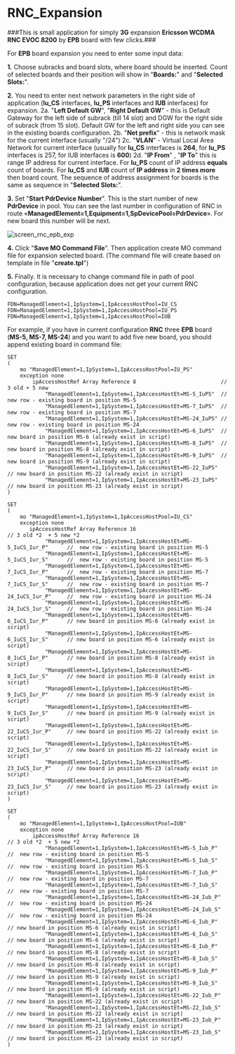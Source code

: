 # RNC_Expansion

###This is small application for simply **3G** expansion **Ericsson WCDMA RNC EVOC 8200** by **EPB** board with few clicks.###

For **EPB** board expansion you need to enter some input data:

**1.** Choose subracks and board slots, where board should be inserted. Count of selected boards and their position will show in "**Boards:**" and "**Selected Slots:**".

**2.**  You need to enter next network parameters in the right side of application  (**Iu_CS** interfaces, **Iu_PS** interfaces and **IUB** interfaces) for expansion.
	2a. "**Left Default GW**",  "**Right Default GW**" - this is Default Gateway for the left side of subrack (till 14 slot) and DGW for the right side of subrack (from 15 slot). Default GW for the left and right side you can see in the existing boards configuration.
	2b. "**Net prefix**" - this is network mask for the current interface (usually "/24")
	2c. "**VLAN**" - Virtual Local Area Network for current interface (usually for  **Iu_CS** interfaces is **264**, for **Iu_PS** interfaces is 257, for IUB interfaces is  **600**)
	2d. "**IP From**" , "**IP To**" this is range IP address for current interface. For **Iu_PS** count of IP address **equals** count of boards. For **Iu_CS** and **IUB** count of **IP address** in **2 times more** then board count.  The sequence of address assignment for boards is the same as sequence in "**Selected Slots:**".
	
**3.** Set "**Start PdrDevice Number**". This is the start number of new **PdrDevice** in pool. You can see the last number in configuration of RNC in route «**ManagedElement=1,Equipment=1,SpDevicePool=PdrDevice**». For new board this number will be next.

![screen_rnc_epb_exp](https://cloud.githubusercontent.com/assets/24788396/22425071/1682266a-e702-11e6-8759-79390e82e0a0.PNG)

**4.** Click "**Save MO Command File**". Then application create MO command file for expansion selected board. (The command file will create based on template in file "**create.tpl**")

**5.** Finally. It is necessary  to change command file in path of pool configuration, because application does not get your current RNC configuration.

```
FDN=ManagedElement=1,IpSystem=1,IpAccessHostPool=IU_CS
FDN=ManagedElement=1,IpSystem=1,IpAccessHostPool=IU_PS
FDN=ManagedElement=1,IpSystem=1,IpAccessHostPool=IUB
```

For example, if you have in current configuration **RNC** three **EPB** board (**MS-5, MS-7, MS-24**) and you want to add five new board, you should append existing board in command file:

```
SET
(
    mo "ManagedElement=1,IpSystem=1,IpAccessHostPool=IU_PS"
    exception none
        ipAccessHostRef Array Reference 8                           // 3 old + 5 new
            "ManagedElement=1,IpSystem=1,IpAccessHostEt=MS-5_IuPS"  // new row - existing board in position MS-5
            "ManagedElement=1,IpSystem=1,IpAccessHostEt=MS-7_IuPS"  // new row - existing board in position MS-7
            "ManagedElement=1,IpSystem=1,IpAccessHostEt=MS-24_IuPS" // new row - existing board in position MS-24
            "ManagedElement=1,IpSystem=1,IpAccessHostEt=MS-6_IuPS"  // new board in position MS-6 (already exist in script)
            "ManagedElement=1,IpSystem=1,IpAccessHostEt=MS-8_IuPS"  // new board in position MS-8 (already exist in script)
            "ManagedElement=1,IpSystem=1,IpAccessHostEt=MS-9_IuPS"  // new board in position MS-9 (already exist in script)
            "ManagedElement=1,IpSystem=1,IpAccessHostEt=MS-22_IuPS"  // new board in position MS-22 (already exist in script)
            "ManagedElement=1,IpSystem=1,IpAccessHostEt=MS-23_IuPS"  // new board in position MS-23 (already exist in script)
)

SET
(
    mo "ManagedElement=1,IpSystem=1,IpAccessHostPool=IU_CS"
    exception none
       ipAccessHostRef Array Reference 16                                     // 3 old *2  + 5 new *2
            "ManagedElement=1,IpSystem=1,IpAccessHostEt=MS-5_IuCS_Iur_P"      //  new row - existing board in position MS-5   
            "ManagedElement=1,IpSystem=1,IpAccessHostEt=MS-5_IuCS_Iur_S"      //  new row - existing board in position MS-5   
            "ManagedElement=1,IpSystem=1,IpAccessHostEt=MS-7_IuCS_Iur_P"      //  new row - existing board in position MS-7 
            "ManagedElement=1,IpSystem=1,IpAccessHostEt=MS-7_IuCS_Iur_S"      //  new row - existing board in position MS-7
            "ManagedElement=1,IpSystem=1,IpAccessHostEt=MS-24_IuCS_Iur_P"     //  new row - existing board in position MS-24
            "ManagedElement=1,IpSystem=1,IpAccessHostEt=MS-24_IuCS_Iur_S"     //  new row - existing board in position MS-24
            "ManagedElement=1,IpSystem=1,IpAccessHostEt=MS-6_IuCS_Iur_P"      // new board in position MS-6 (already exist in script)
            "ManagedElement=1,IpSystem=1,IpAccessHostEt=MS-6_IuCS_Iur_S"      // new board in position MS-6 (already exist in script)
            "ManagedElement=1,IpSystem=1,IpAccessHostEt=MS-8_IuCS_Iur_P"      // new board in position MS-8 (already exist in script)
            "ManagedElement=1,IpSystem=1,IpAccessHostEt=MS-8_IuCS_Iur_S"      // new board in position MS-8 (already exist in script)
            "ManagedElement=1,IpSystem=1,IpAccessHostEt=MS-9_IuCS_Iur_P"      // new board in position MS-9 (already exist in script)
            "ManagedElement=1,IpSystem=1,IpAccessHostEt=MS-9_IuCS_Iur_S"      // new board in position MS-9 (already exist in script)
            "ManagedElement=1,IpSystem=1,IpAccessHostEt=MS-22_IuCS_Iur_P"     // new board in position MS-22 (already exist in script)
            "ManagedElement=1,IpSystem=1,IpAccessHostEt=MS-22_IuCS_Iur_S"     // new board in position MS-22 (already exist in script)
            "ManagedElement=1,IpSystem=1,IpAccessHostEt=MS-23_IuCS_Iur_P"     // new board in position MS-23 (already exist in script)
            "ManagedElement=1,IpSystem=1,IpAccessHostEt=MS-23_IuCS_Iur_S"     // new board in position MS-23 (already exist in script)
)

SET
(
    mo "ManagedElement=1,IpSystem=1,IpAccessHostPool=IUB"
    exception none
        ipAccessHostRef Array Reference 16                                  // 3 old *2  + 5 new *2
            "ManagedElement=1,IpSystem=1,IpAccessHostEt=MS-5_Iub_P"         //  new row - existing board in position MS-5
            "ManagedElement=1,IpSystem=1,IpAccessHostEt=MS-5_Iub_S"         //  new row - existing board in position MS-5
            "ManagedElement=1,IpSystem=1,IpAccessHostEt=MS-7_Iub_P"         //  new row - existing board in position MS-7
            "ManagedElement=1,IpSystem=1,IpAccessHostEt=MS-7_Iub_S"         //  new row - existing board in position MS-7
            "ManagedElement=1,IpSystem=1,IpAccessHostEt=MS-24_Iub_P"        //  new row - existing board in position MS-24
            "ManagedElement=1,IpSystem=1,IpAccessHostEt=MS-24_Iub_S"        //  new row - existing board in position MS-24
            "ManagedElement=1,IpSystem=1,IpAccessHostEt=MS-6_Iub_P"         // new board in position MS-6 (already exist in script)
            "ManagedElement=1,IpSystem=1,IpAccessHostEt=MS-6_Iub_S"         // new board in position MS-6 (already exist in script)
            "ManagedElement=1,IpSystem=1,IpAccessHostEt=MS-8_Iub_P"         // new board in position MS-8 (already exist in script)
            "ManagedElement=1,IpSystem=1,IpAccessHostEt=MS-8_Iub_S"         // new board in position MS-8 (already exist in script)
            "ManagedElement=1,IpSystem=1,IpAccessHostEt=MS-9_Iub_P"         // new board in position MS-9 (already exist in script)
            "ManagedElement=1,IpSystem=1,IpAccessHostEt=MS-9_Iub_S"         // new board in position MS-9 (already exist in script)
            "ManagedElement=1,IpSystem=1,IpAccessHostEt=MS-22_Iub_P"        // new board in position MS-22 (already exist in script)
            "ManagedElement=1,IpSystem=1,IpAccessHostEt=MS-22_Iub_S"        // new board in position MS-22 (already exist in script)
            "ManagedElement=1,IpSystem=1,IpAccessHostEt=MS-23_Iub_P"        // new board in position MS-23 (already exist in script)
            "ManagedElement=1,IpSystem=1,IpAccessHostEt=MS-23_Iub_S"        // new board in position MS-23 (already exist in script)
)
```
